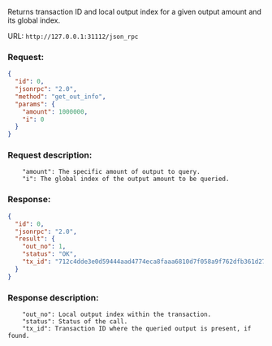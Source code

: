 Returns transaction ID and local output index for a given output amount and its global index.

URL: ```http://127.0.0.1:31112/json_rpc```
### Request: 
```json
{
  "id": 0,
  "jsonrpc": "2.0",
  "method": "get_out_info",
  "params": {
    "amount": 1000000,
    "i": 0
  }
}
```
### Request description: 
```
    "amount": The specific amount of output to query.
    "i": The global index of the output amount to be queried.
```

### Response: 
```json
{
  "id": 0,
  "jsonrpc": "2.0",
  "result": {
    "out_no": 1,
    "status": "OK",
    "tx_id": "712c4dde3e0d59444aad4774eca8faaa6810d7f058a9f762dfb361d2711d6a80"
  }
}
```

### Response description: 
```
    "out_no": Local output index within the transaction.
    "status": Status of the call.
    "tx_id": Transaction ID where the queried output is present, if found.
```